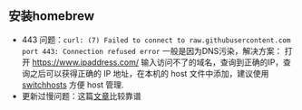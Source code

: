 ## 安装homebrew
- 443 问题：`curl: (7) Failed to connect to raw.githubusercontent.com port 443: Connection refused error` 一般是因为DNS污染，解决方案：
  打开 https://www.ipaddress.com/ 输入访问不了的域名，查询到正确的IP，查询之后可以获得正确的 IP 地址，在本机的 host 文件中添加，建议使用 [switchhosts](https://github.com/oldj/SwitchHosts/releases) 方便 host 管理.
- 更新过慢问题：这篇[文章](git@github.com:motherMaker/docs.git)比较靠谱
